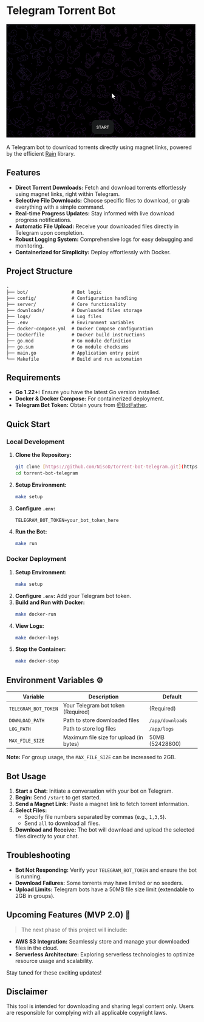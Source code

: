 
# Telegram Torrent Bot 

[![PoC GIF](PoC.gif)](PoC.gif)

A Telegram bot  to download torrents directly using magnet links, powered by the efficient [Rain](https://github.com/cenkalti/rain) library.

## Features 

- **Direct Torrent Downloads:** Fetch and download torrents effortlessly using magnet links, right within Telegram.
- **Selective File Downloads:** Choose specific files to download, or grab everything with a simple command.
- **Real-time Progress Updates:** Stay informed with live download progress notifications.
- **Automatic File Upload:** Receive your downloaded files directly in Telegram upon completion.
- **Robust Logging System:** Comprehensive logs for easy debugging and monitoring.
- **Containerized for Simplicity:** Deploy effortlessly with Docker.

## Project Structure 

```
.
├── bot/                # Bot logic
├── config/             # Configuration handling
├── server/             # Core functionality
├── downloads/          # Downloaded files storage
├── logs/               # Log files
├── .env                # Environment variables
├── docker-compose.yml  # Docker Compose configuration
├── Dockerfile          # Docker build instructions
├── go.mod              # Go module definition
├── go.sum              # Go module checksums
├── main.go             # Application entry point
└── Makefile            # Build and run automation
```

## Requirements 

- **Go 1.22+:** Ensure you have the latest Go version installed.
- **Docker & Docker Compose:** For containerized deployment.
- **Telegram Bot Token:** Obtain yours from [@BotFather](https://t.me/BotFather).

## Quick Start 

### Local Development 

1. **Clone the Repository:**
   ```bash
   git clone [https://github.com/NisoD/torrent-bot-telegram.git](https://www.google.com/search?q=https://github.com/NisoD/torrent-bot-telegram.git)
   cd torrent-bot-telegram
   ```
2. **Setup Environment:**
   ```bash
   make setup
   ```
3. **Configure `.env`:**
   ```
   TELEGRAM_BOT_TOKEN=your_bot_token_here
   ```
4. **Run the Bot:**
   ```bash
   make run
   ```

### Docker Deployment 

1. **Setup Environment:**
   ```bash
   make setup
   ```
2. **Configure `.env`:** Add your Telegram bot token.
3. **Build and Run with Docker:**
   ```bash
   make docker-run
   ```
4. **View Logs:**
   ```bash
   make docker-logs
   ```
5. **Stop the Container:**
   ```bash
   make docker-stop
   ```

## Environment Variables ⚙️

| Variable             | Description                                  | Default          |
|----------------------|----------------------------------------------|------------------|
| `TELEGRAM_BOT_TOKEN` | Your Telegram bot token (Required)           | (Required)       |
| `DOWNLOAD_PATH`      | Path to store downloaded files               | `/app/downloads` |
| `LOG_PATH`           | Path to store log files                      | `/app/logs`       |
| `MAX_FILE_SIZE`      | Maximum file size for upload (in bytes)     | 50MB (52428800)  |

**Note:** For group usage, the `MAX_FILE_SIZE` can be increased to 2GB.

## Bot Usage

1. **Start a Chat:** Initiate a conversation with your bot on Telegram.
2. **Begin:** Send `/start` to get started.
3. **Send a Magnet Link:** Paste a magnet link to fetch torrent information.
4. **Select Files:**
   - Specify file numbers separated by commas (e.g., `1,3,5`).
   - Send `all` to download all files.
5. **Download and Receive:** The bot will download and upload the selected files directly to your chat.

## Troubleshooting 

- **Bot Not Responding:** Verify your `TELEGRAM_BOT_TOKEN` and ensure the bot is running.
- **Download Failures:** Some torrents may have limited or no seeders.
- **Upload Limits:** Telegram bots have a 50MB file size limit (extendable to 2GB in groups).

## Upcoming Features (MVP 2.0) 🚀

> The next phase of this project will include:

- **AWS S3 Integration:** Seamlessly store and manage your downloaded files in the cloud.
- **Serverless Architecture:** Exploring serverless technologies to optimize resource usage and scalability.

Stay tuned for these exciting updates!


## Disclaimer 

This tool is intended for downloading and sharing legal content only. Users are responsible for complying with all applicable copyright laws.


